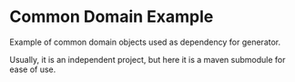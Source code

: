 # Common Domain Example

Example of common domain objects used as dependency for generator.

Usually, it is an independent project, but here it is a maven submodule for ease of use.